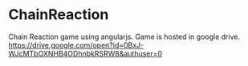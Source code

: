 # ChainReaction
Chain Reaction game using angularjs.
Game is hosted in google drive.
https://drive.google.com/open?id=0BxJ-WJcMTbOXNHB4ODhnbkRSRW8&authuser=0
